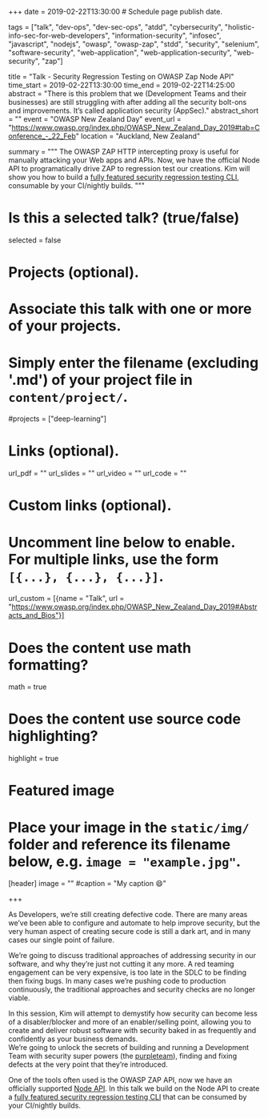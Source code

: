+++
date = 2019-02-22T13:30:00  # Schedule page publish date.

tags = ["talk", "dev-ops", "dev-sec-ops", "atdd", "cybersecurity", "holistic-info-sec-for-web-developers", "information-security", "infosec", "javascript", "nodejs", "owasp", "owasp-zap", "stdd", "security", "selenium", "software-security", "web-application", "web-application-security", "web-security", "zap"]

title = "Talk - Security Regression Testing on OWASP Zap Node API"
time_start = 2019-02-22T13:30:00
time_end = 2019-02-22T14:25:00
abstract = "There is this problem that we (Development Teams and their businesses) are still struggling with after adding all the security bolt-ons and improvements. It’s called application security (AppSec)."
abstract_short = ""
event = "OWASP New Zealand Day"
event_url = "https://www.owasp.org/index.php/OWASP_New_Zealand_Day_2019#tab=Conference_-_22_Feb"
location = "Auckland, New Zealand"

summary = """
The OWASP ZAP HTTP intercepting proxy is useful for manually attacking your Web apps and APIs. Now, we have the official Node API to programatically drive ZAP to regression test our creations. Kim will show you how to build a <a href="https://gitlab.com/purpleteam-labs" target="_blank">fully featured security regression testing CLI</a>, consumable by your CI/nightly builds.
"""

# Is this a selected talk? (true/false)
selected = false

# Projects (optional).
#   Associate this talk with one or more of your projects.
#   Simply enter the filename (excluding '.md') of your project file in `content/project/`.
#projects = ["deep-learning"]

# Links (optional).
url_pdf = ""
url_slides = ""
url_video = ""
url_code = ""

# Custom links (optional).
#   Uncomment line below to enable. For multiple links, use the form `[{...}, {...}, {...}]`.
url_custom = [{name = "Talk", url = "https://www.owasp.org/index.php/OWASP_New_Zealand_Day_2019#Abstracts_and_Bios"}]


# Does the content use math formatting?
math = true

# Does the content use source code highlighting?
highlight = true

# Featured image
# Place your image in the `static/img/` folder and reference its filename below, e.g. `image = "example.jpg"`.
[header]
image = ""
#caption = "My caption :smile:"

+++

As Developers, we’re still creating defective code. There are many areas we’ve been able to configure and automate to help improve security, but the very human aspect of creating secure code is still a dark art, and in many cases our single point of failure.

We’re going to discuss traditional approaches of addressing security in our software, and why they’re just not cutting it any more. A red teaming engagement can be very expensive, is too late in the SDLC to be finding then fixing bugs. In many cases we’re pushing code to production continuously,
the traditional approaches and security checks are no longer viable.

In this session, Kim will attempt to demystify how security can become less of a disabler/blocker and more of an enabler/selling point, allowing you to create and deliver robust software with security baked in as frequently and confidently as your business demands.<br>We’re going to unlock the secrets of building and running a Development Team with security super powers (the <a href="https://purpleteam-labs.com/" target="_blank">purpleteam</a>), finding and fixing defects at the very point that they’re introduced.

One of the tools often used is the OWASP ZAP API, now we have an officially supported <a href="https://github.com/zaproxy/zap-api-nodejs/" target="_blank">Node API</a>.
In this talk we build on the Node API to create a <a href="https://gitlab.com/purpleteam-labs" target="_blank">fully featured security regression testing CLI</a> that can be consumed by your CI/nightly builds.

<br>

